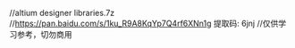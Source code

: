 //altium designer libraries.7z
//https://pan.baidu.com/s/1ku_R9A8KqYp7Q4rf6XNn1g 提取码: 6jnj 
//仅供学习参考，切勿商用
